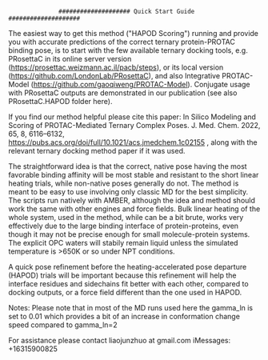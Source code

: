                   #################### Quick Start Guide ####################
The easiest way to get this method ("HAPOD Scoring") running and provide you with accurate predictions of the correct ternary protein-PROTAC binding pose, is to start with the few available ternary docking tools, e.g. PRosettaC in its online server version (https://prosettac.weizmann.ac.il/pacb/steps), or its local version (https://github.com/LondonLab/PRosettaC), and also Integrative PROTAC-Model (https://github.com/gaoqiweng/PROTAC-Model). Conjugate usage with PRosettaC outputs are demonstrated in our publication (see also PRosettaC.HAPOD folder here).

If you find our method helpful please cite this paper: In Silico Modeling and Scoring of PROTAC-Mediated Ternary Complex Poses. J. Med. Chem. 2022, 65, 8, 6116–6132, https://pubs.acs.org/doi/full/10.1021/acs.jmedchem.1c02155 , along with the relevant ternary docking method paper if it was used.

The straightforward idea is that the correct, native pose having the most favorable binding affinity will be most stable and resistant to the short linear heating trials, while non-native poses generally do not. The method is meant to be easy to use involving only classic MD for the best simplicity. The scripts run natively with AMBER, although the idea and method should work the same with other engines and force fields. Bulk linear heating of the whole system, used in the method, while can be a bit brute, works very effectively due to the large binding interface of protein-proteins, even though it may not be precise enough for small molecule-protein systems. The explicit OPC waters will stabily remain liquid unless the simulated temperature is >650K or so under NPT conditions.

A quick pose refinement before the heating-accelerated pose departure (HAPOD) trials will be important because this refinement will help the interface residues and sidechains fit better with each other, compared to docking outputs, or a force field different than the one used in HAPOD.

Notes: 
Please note that in most of the MD runs used here the gamma_ln is set to 0.01 which provides a bit of an increase in conformation change speed compared to gamma_ln=2

For assistance please contact liaojunzhuo at gmail.com
iMessages: +16315900825
